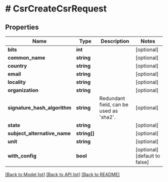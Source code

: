 # # CsrCreateCsrRequest

## Properties

Name | Type | Description | Notes
------------ | ------------- | ------------- | -------------
**bits** | **int** |  | [optional]
**common_name** | **string** |  | [optional]
**country** | **string** |  | [optional]
**email** | **string** |  | [optional]
**locality** | **string** |  | [optional]
**organization** | **string** |  | [optional]
**signature_hash_algorithm** | **string** | Redundant field, can be used as &#39;sha2&#39;. | [optional]
**state** | **string** |  | [optional]
**subject_alternative_name** | **string[]** |  | [optional]
**unit** | **string** |  | [optional]
**with_config** | **bool** |  | [optional] [default to false]

[[Back to Model list]](../../README.md#models) [[Back to API list]](../../README.md#endpoints) [[Back to README]](../../README.md)
